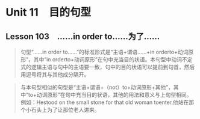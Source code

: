 ﻿ # Unit 11　目的句型
 ## Lesson 103　……in order to……为了……
 
> 句型“……in order to……”的标准形式是“主语+谓语……+in orderto+动词原形”，其中“in orderto+动词原形”在句中充当目的状语。本句型中动词不定式的逻辑主语与句中的主语要一致，句中的目的状语可以提前到句首，然后用逗号将其与其他成分隔开。

> 与本句型相似的句型是“主语+谓语+（not）to+动词原形+其他”，其中“to+动词原形”在句中充当目的状语，其他的用法和意义与上句型相同。例如：Hestood on the small stone for that old woman toenter.他站在那个小石头上为了让那位老人进来。


 